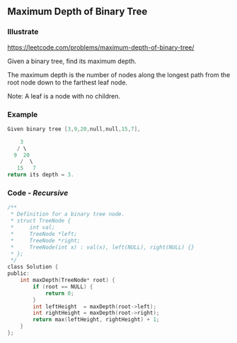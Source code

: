 ## Maximum Depth of Binary Tree
### Illustrate
<https://leetcode.com/problems/maximum-depth-of-binary-tree/>

Given a binary tree, find its maximum depth.

The maximum depth is the number of nodes along the longest path from the root node down to the farthest leaf node.

Note: A leaf is a node with no children.

### Example
```c
Given binary tree [3,9,20,null,null,15,7],

    3
   / \
  9  20
    /  \
   15   7
return its depth = 3.
```

### Code - _Recursive_
```c
/**
 * Definition for a binary tree node.
 * struct TreeNode {
 *     int val;
 *     TreeNode *left;
 *     TreeNode *right;
 *     TreeNode(int x) : val(x), left(NULL), right(NULL) {}
 * };
 */
class Solution {
public:
    int maxDepth(TreeNode* root) {
        if (root == NULL) {
            return 0;
        }
        int leftHeight  = maxDepth(root->left);
        int rightHeight = maxDepth(root->right);
        return max(leftHeight, rightHeight) + 1;
    }
};
```